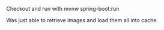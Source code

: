 Checkout and run with mvnw spring-boot:run

Was just able to retrieve images and load them all into cache. 
